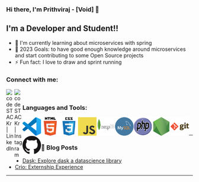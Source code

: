 ### Hi there, I'm Prithviraj - [Void] 👋

## I'm a Developer and Student!!

- 🌱 I'm currently learning about microservices with spring
- 🥅 2023 Goals: to have good enough knowledge around microservices and start contributing to some Open Source projects
- ⚡ Fun fact: I love to draw and sprint running

### Connect with me:

[<img align="left" alt="codeSTACKr | LinkedIn" width="22px" src="https://cdn.jsdelivr.net/npm/simple-icons@v3/icons/linkedin.svg" />][linkedin]
[<img align="left" alt="codeSTACKr | Instagram" width="22px" src="https://cdn.jsdelivr.net/npm/simple-icons@v3/icons/instagram.svg" />][instagram]

<br />

### Languages and Tools:

<img align="left" alt="Visual Studio Code" width="50px" src="https://raw.githubusercontent.com/github/explore/80688e429a7d4ef2fca1e82350fe8e3517d3494d/topics/visual-studio-code/visual-studio-code.png" />
<img align="left" alt="HTML5" width="50px" src="https://raw.githubusercontent.com/github/explore/80688e429a7d4ef2fca1e82350fe8e3517d3494d/topics/html/html.png" />
<img align="left" alt="CSS3" width="50px" src="https://raw.githubusercontent.com/github/explore/80688e429a7d4ef2fca1e82350fe8e3517d3494d/topics/css/css.png" />
<img align="left" alt="JavaScript" width="50px" src="https://raw.githubusercontent.com/github/explore/80688e429a7d4ef2fca1e82350fe8e3517d3494d/topics/javascript/javascript.png" />
<img align="left" alt="Mongodb" height="50px" width="50px" src="https://github.com/Prithviraj2511/Prithviraj2511/blob/main/mongodb.png" />
<img align="left" alt="MySQL" height="50px" width="50px" src="https://github.com/Prithviraj2511/Prithviraj2511/blob/main/mysql.png" />
<img align="left" alt="PHP" height="50px" width="50px" src="https://github.com/Prithviraj2511/Prithviraj2511/blob/main/php.png" />

<img align="left" alt="Node.js" width="50px" src="https://raw.githubusercontent.com/github/explore/80688e429a7d4ef2fca1e82350fe8e3517d3494d/topics/nodejs/nodejs.png" />
<img align="left" alt="Git" width="50px" src="https://raw.githubusercontent.com/github/explore/80688e429a7d4ef2fca1e82350fe8e3517d3494d/topics/git/git.png" />
<img align="left" alt="GitHub" width="50px" src="https://raw.githubusercontent.com/github/explore/78df643247d429f6cc873026c0622819ad797942/topics/github/github.png" />

<br />
<br />

---

### 📕 Blog Posts

<!-- BLOG-POST-LIST:START -->
- [Dask: Explore dask a datascience library](https://inblog.in/Fast-Your-Task-With-Dask-3elFowxZEs)
- [Crio: Externship Experience](https://prithvirajpatil2511.medium.com/externship-experience-with-crio-stage-1-8d09f881781c)
<!-- BLOG-POST-LIST:END -->

---




[instagram]: https://www.instagram.com/prithvirajpatil.4544/
[linkedin]: https://www.linkedin.com/in/prithviraj-patil-1480891a0/
